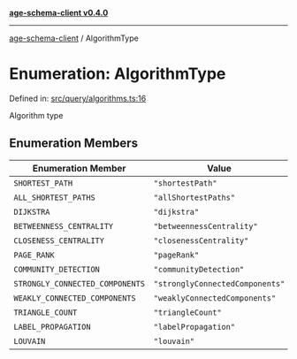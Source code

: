 [**age-schema-client v0.4.0**](../index.md)

***

[age-schema-client](../index.md) / AlgorithmType

# Enumeration: AlgorithmType

Defined in: [src/query/algorithms.ts:16](https://github.com/standardbeagle/ageSchemaClient/blob/main/src/query/algorithms.ts#L16)

Algorithm type

## Enumeration Members

| Enumeration Member | Value | Defined in |
| ------ | ------ | ------ |
| <a id="shortest_path"></a> `SHORTEST_PATH` | `"shortestPath"` | [src/query/algorithms.ts:17](https://github.com/standardbeagle/ageSchemaClient/blob/main/src/query/algorithms.ts#L17) |
| <a id="all_shortest_paths"></a> `ALL_SHORTEST_PATHS` | `"allShortestPaths"` | [src/query/algorithms.ts:18](https://github.com/standardbeagle/ageSchemaClient/blob/main/src/query/algorithms.ts#L18) |
| <a id="dijkstra"></a> `DIJKSTRA` | `"dijkstra"` | [src/query/algorithms.ts:19](https://github.com/standardbeagle/ageSchemaClient/blob/main/src/query/algorithms.ts#L19) |
| <a id="betweenness_centrality"></a> `BETWEENNESS_CENTRALITY` | `"betweennessCentrality"` | [src/query/algorithms.ts:20](https://github.com/standardbeagle/ageSchemaClient/blob/main/src/query/algorithms.ts#L20) |
| <a id="closeness_centrality"></a> `CLOSENESS_CENTRALITY` | `"closenessCentrality"` | [src/query/algorithms.ts:21](https://github.com/standardbeagle/ageSchemaClient/blob/main/src/query/algorithms.ts#L21) |
| <a id="page_rank"></a> `PAGE_RANK` | `"pageRank"` | [src/query/algorithms.ts:22](https://github.com/standardbeagle/ageSchemaClient/blob/main/src/query/algorithms.ts#L22) |
| <a id="community_detection"></a> `COMMUNITY_DETECTION` | `"communityDetection"` | [src/query/algorithms.ts:23](https://github.com/standardbeagle/ageSchemaClient/blob/main/src/query/algorithms.ts#L23) |
| <a id="strongly_connected_components"></a> `STRONGLY_CONNECTED_COMPONENTS` | `"stronglyConnectedComponents"` | [src/query/algorithms.ts:24](https://github.com/standardbeagle/ageSchemaClient/blob/main/src/query/algorithms.ts#L24) |
| <a id="weakly_connected_components"></a> `WEAKLY_CONNECTED_COMPONENTS` | `"weaklyConnectedComponents"` | [src/query/algorithms.ts:25](https://github.com/standardbeagle/ageSchemaClient/blob/main/src/query/algorithms.ts#L25) |
| <a id="triangle_count"></a> `TRIANGLE_COUNT` | `"triangleCount"` | [src/query/algorithms.ts:26](https://github.com/standardbeagle/ageSchemaClient/blob/main/src/query/algorithms.ts#L26) |
| <a id="label_propagation"></a> `LABEL_PROPAGATION` | `"labelPropagation"` | [src/query/algorithms.ts:27](https://github.com/standardbeagle/ageSchemaClient/blob/main/src/query/algorithms.ts#L27) |
| <a id="louvain"></a> `LOUVAIN` | `"louvain"` | [src/query/algorithms.ts:28](https://github.com/standardbeagle/ageSchemaClient/blob/main/src/query/algorithms.ts#L28) |
